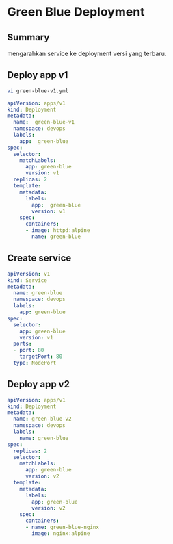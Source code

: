 # Green Blue Deployment

## Summary

mengarahkan service ke deployment versi yang terbaru.

## Deploy app v1

```sh
vi green-blue-v1.yml
```

```yml
apiVersion: apps/v1
kind: Deployment
metadata:
  name:  green-blue-v1
  namespace: devops
  labels:
    app:  green-blue
spec:
  selector:
    matchLabels:
      app: green-blue
      version: v1
  replicas: 2
  template:
    metadata:
      labels:
        app:  green-blue
        version: v1
    spec:
      containers:
      - image: httpd:alpine
        name: green-blue
```

## Create service

```yml
apiVersion: v1
kind: Service
metadata:
  name: green-blue
  namespace: devops
  labels:
    app: green-blue
spec:
  selector:
    app: green-blue
    version: v1 
  ports:
  - port: 80
    targetPort: 80
  type: NodePort
```

## Deploy app v2

```yml
apiVersion: apps/v1
kind: Deployment
metadata:
  name: green-blue-v2
  namespace: devops
  labels:
    name: green-blue
spec:
  replicas: 2
  selector:
    matchLabels:
      app: green-blue
      version: v2
  template:
    metadata:
      labels:
        app: green-blue
        version: v2
    spec:
      containers:
      - name: green-blue-nginx
        image: nginx:alpine
```
